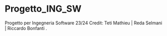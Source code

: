 # Progetto_ING_SW
Progetto per Ingegneria Software 23/24 
Credit: Teti Mathieu |  Reda Selmani  |   Riccardo Bonfanti
.
